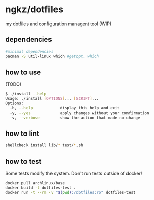 # ngkz/dotfiles
my dotfiles and configuration managent tool (WIP)

## dependencies
```sh
#minimal dependencies
pacman -S util-linux which #getopt, which
```

## how to use
(TODO)

```sh
$ ./install --help
Usage: ./install [OPTIONS]... [SCRIPT]...
Options:
  -h, --help            display this help and exit
  -y, --yes             apply changes without your confirmation
  -v, --verbose         show the action that made no change
```

## how to lint
```sh
shellcheck install lib/* test/*.sh
```

## how to test
Some tests modify the system. Don't run tests outside of docker!

```sh
docker pull archlinux/base
docker build -t dotfiles-test .
docker run -t --rm -v "$(pwd):/dotfiles:ro" dotfiles-test
```
